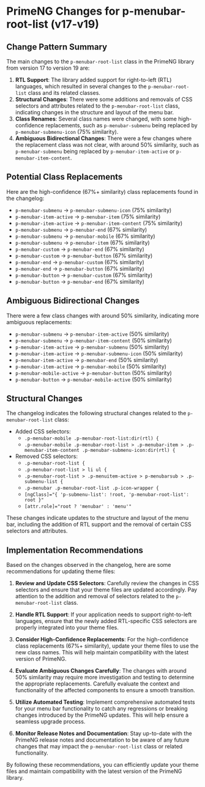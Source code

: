 # PrimeNG Changes for p-menubar-root-list (v17-v19)

## Change Pattern Summary

The main changes to the `p-menubar-root-list` class in the PrimeNG library from version 17 to version 19 are:

1. **RTL Support**: The library added support for right-to-left (RTL) languages, which resulted in several changes to the `p-menubar-root-list` class and its related classes.
2. **Structural Changes**: There were some additions and removals of CSS selectors and attributes related to the `p-menubar-root-list` class, indicating changes in the structure and layout of the menu bar.
3. **Class Renames**: Several class names were changed, with some high-confidence replacements, such as `p-menubar-submenu` being replaced by `p-menubar-submenu-icon` (75% similarity).
4. **Ambiguous Bidirectional Changes**: There were a few changes where the replacement class was not clear, with around 50% similarity, such as `p-menubar-submenu` being replaced by `p-menubar-item-active` or `p-menubar-item-content`.

## Potential Class Replacements

Here are the high-confidence (67%+ similarity) class replacements found in the changelog:

- `p-menubar-submenu` -> `p-menubar-submenu-icon` (75% similarity)
- `p-menubar-item-active` -> `p-menubar-item` (75% similarity)
- `p-menubar-item-active` -> `p-menubar-item-content` (75% similarity)
- `p-menubar-submenu` -> `p-menubar-end` (67% similarity)
- `p-menubar-submenu` -> `p-menubar-mobile` (67% similarity)
- `p-menubar-submenu` -> `p-menubar-item` (67% similarity)
- `p-menubar-custom` -> `p-menubar-end` (67% similarity)
- `p-menubar-custom` -> `p-menubar-button` (67% similarity)
- `p-menubar-end` -> `p-menubar-custom` (67% similarity)
- `p-menubar-end` -> `p-menubar-button` (67% similarity)
- `p-menubar-button` -> `p-menubar-custom` (67% similarity)
- `p-menubar-button` -> `p-menubar-end` (67% similarity)

## Ambiguous Bidirectional Changes

There were a few class changes with around 50% similarity, indicating more ambiguous replacements:

- `p-menubar-submenu` -> `p-menubar-item-active` (50% similarity)
- `p-menubar-submenu` -> `p-menubar-item-content` (50% similarity)
- `p-menubar-item-active` -> `p-menubar-submenu` (50% similarity)
- `p-menubar-item-active` -> `p-menubar-submenu-icon` (50% similarity)
- `p-menubar-item-active` -> `p-menubar-end` (50% similarity)
- `p-menubar-item-active` -> `p-menubar-mobile` (50% similarity)
- `p-menubar-mobile-active` -> `p-menubar-button` (50% similarity)
- `p-menubar-button` -> `p-menubar-mobile-active` (50% similarity)

## Structural Changes

The changelog indicates the following structural changes related to the `p-menubar-root-list` class:

- Added CSS selectors:
  - `.p-menubar-mobile .p-menubar-root-list:dir(rtl) {`
  - `.p-menubar-mobile .p-menubar-root-list > .p-menubar-item > .p-menubar-item-content .p-menubar-submenu-icon:dir(rtl) {`
- Removed CSS selectors:
  - `.p-menubar-root-list {`
  - `.p-menubar-root-list > li ul {`
  - `.p-menubar-root-list > .p-menuitem-active > p-menubarsub > .p-submenu-list {`
  - `.p-menubar .p-menubar-root-list .p-icon-wrapper {`
  - `[ngClass]="{ 'p-submenu-list': !root, 'p-menubar-root-list': root }"`
  - `[attr.role]="root ? 'menubar' : 'menu'"`

These changes indicate updates to the structure and layout of the menu bar, including the addition of RTL support and the removal of certain CSS selectors and attributes.

## Implementation Recommendations

Based on the changes observed in the changelog, here are some recommendations for updating theme files:

1. **Review and Update CSS Selectors**: Carefully review the changes in CSS selectors and ensure that your theme files are updated accordingly. Pay attention to the addition and removal of selectors related to the `p-menubar-root-list` class.

2. **Handle RTL Support**: If your application needs to support right-to-left languages, ensure that the newly added RTL-specific CSS selectors are properly integrated into your theme files.

3. **Consider High-Confidence Replacements**: For the high-confidence class replacements (67%+ similarity), update your theme files to use the new class names. This will help maintain compatibility with the latest version of PrimeNG.

4. **Evaluate Ambiguous Changes Carefully**: The changes with around 50% similarity may require more investigation and testing to determine the appropriate replacements. Carefully evaluate the context and functionality of the affected components to ensure a smooth transition.

5. **Utilize Automated Testing**: Implement comprehensive automated tests for your menu bar functionality to catch any regressions or breaking changes introduced by the PrimeNG updates. This will help ensure a seamless upgrade process.

6. **Monitor Release Notes and Documentation**: Stay up-to-date with the PrimeNG release notes and documentation to be aware of any future changes that may impact the `p-menubar-root-list` class or related functionality.

By following these recommendations, you can efficiently update your theme files and maintain compatibility with the latest version of the PrimeNG library.